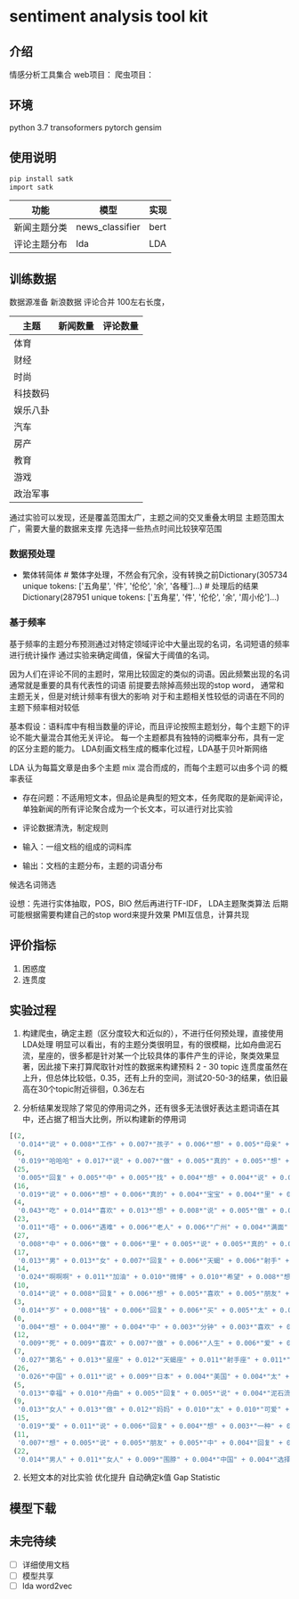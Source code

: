 # sentiment analysis tool kit

## 介绍

情感分析工具集合
web项目：
爬虫项目：

## 环境

python 3.7
transoformers
pytorch
gensim

## 使用说明

```bash
pip install satk
import satk
```

| 功能         | 模型            | 实现 |
| ------------ | --------------- | ---- |
| 新闻主题分类 | news_classifier | bert |
| 评论主题分布 | lda             | LDA  |

## 训练数据

数据源准备
新浪数据
评论合并 100左右长度，

| 主题     | 新闻数量 | 评论数量 |
| -------- | -------- | -------- |
| 体育     |
| 财经     |
| 时尚     |
| 科技数码 |
| 娱乐八卦 |
| 汽车     |
| 房产     |
| 教育     |
| 游戏     |
| 政治军事 |
通过实验可以发现，还是覆盖范围太广，主题之间的交叉重叠太明显
主题范围太广，需要大量的数据来支撑
先选择一些热点时间比较狭窄范围

### 数据预处理

- 繁体转简体  # 繁体字处理，不然会有冗余，没有转换之前Dictionary(305734 unique tokens: ['五角星', '件', '伦伦', '余', '各種']...)
        # 处理后的结果 Dictionary(287951 unique tokens: ['五角星', '件', '伦伦', '余', '周小伦']...)

### 基于频率

基于频率的主题分布预测通过对特定领域评论中大量出现的名词，名词短语的频率进行统计操作
通过实验来确定阈值，保留大于阈值的名词。

因为人们在评论不同的主题时，常用比较固定的类似的词语。因此频繁出现的名词通常就是重要的具有代表性的词语
前提要去除掉高频出现的stop word， 通常和主题无关，但是对统计频率有很大的影响
对于和主题相关性较低的词语在不同的主题下频率相对较低

基本假设：语料库中有相当数量的评论，而且评论按照主题划分，每个主题下的评论不能大量混合其他无关评论。
每一个主题都具有独特的词概率分布，具有一定的区分主题的能力。
LDA刻画文档生成的概率化过程，LDA基于贝叶斯网络

LDA 认为每篇文章是由多个主题 mix 混合而成的，而每个主题可以由多个词
的概率表征

- 存在问题：不适用短文本，但品论是典型的短文本，任务爬取的是新闻评论，单独新闻的所有评论聚合成为一个长文本，可以进行对比实验
- 评论数据清洗，制定规则

- 输入：一组文档的组成的词料库
- 输出：文档的主题分布，主题的词语分布

候选名词筛选

设想：先进行实体抽取，POS，BIO 然后再进行TF-IDF， LDA主题聚类算法
后期可能根据需要构建自己的stop word来提升效果
PMI互信息，计算共现

## 评价指标

1. 困惑度
2. 连贯度

## 实验过程

1. 构建爬虫，确定主题（区分度较大和近似的），不进行任何预处理，直接使用LDA处理
明显可以看出，有的主题分类很明显，有的很模糊，比如舟曲泥石流，星座的，很多都是针对某一个比较具体的事件产生的评论，聚类效果显著，因此接下来打算爬取针对性的数据来构建预料
2 - 30 topic 连贯度虽然在上升，但总体比较低，0.35，还有上升的空间，测试20-50-3的结果，依旧最高在30个topic附近徘徊，0.36左右

2. 分析结果发现除了常见的停用词之外，还有很多无法很好表达主题词语在其中，还占据了相当大比例，所以构建新的停用词 

```python
[(2,
  '0.014*"说" + 0.008*"工作" + 0.007*"孩子" + 0.006*"想" + 0.005*"母亲" + 0.005*"做" + 0.004*"公司" + 0.004*"儿子" + 0.003*"生活" + 0.003*"明天"'),
 (6,
  '0.019*"哈哈哈" + 0.017*"说" + 0.007*"做" + 0.005*"真的" + 0.005*"想" + 0.004*"写" + 0.004*"结婚" + 0.004*"哈哈哈哈" + 0.004*"回复" + 0.004*"话"'),
 (25,
  '0.005*"回复" + 0.005*"中" + 0.005*"找" + 0.004*"想" + 0.004*"说" + 0.004*"真" + 0.003*"名字" + 0.003*"不错" + 0.003*"走" + 0.003*"照片"'),
 (16,
  '0.019*"说" + 0.006*"想" + 0.006*"真的" + 0.004*"宝宝" + 0.004*"里" + 0.004*"晚安" + 0.004*"上班" + 0.004*"太" + 0.004*"不想" + 0.003*"真"'),
 (4,
  '0.043*"吃" + 0.014*"喜欢" + 0.013*"想" + 0.008*"说" + 0.005*"做" + 0.005*"爱" + 0.005*"饿" + 0.005*"回复" + 0.004*"吃饭" + 0.004*"真"'),
 (23,
  '0.011*"唔" + 0.006*"遇难" + 0.006*"老人" + 0.006*"广州" + 0.004*"满面" + 0.004*"太" + 0.004*"表情" + 0.004*"说" + 0.003*"北京" + 0.003*"可爱"'),
 (27,
  '0.008*"中" + 0.006*"做" + 0.006*"里" + 0.005*"说" + 0.005*"真的" + 0.005*"回复" + 0.005*"想" + 0.003*"买" + 0.003*"生活" + 0.003*"中国"'),
 (17,
  '0.013*"男" + 0.013*"女" + 0.007*"回复" + 0.006*"天蝎" + 0.006*"射手" + 0.006*"金牛" + 0.006*"水瓶" + 0.006*"狮子" + 0.006*"巨蟹" + 0.006*"双鱼"'),
 (14,
  '0.024*"啊啊啊" + 0.011*"加油" + 0.010*"微博" + 0.010*"希望" + 0.008*"想" + 0.006*"谢谢" + 0.006*"请" + 0.005*"朋友" + 0.005*"回复" + 0.005*"新浪"'),
 (10,
  '0.014*"说" + 0.008*"回复" + 0.006*"想" + 0.005*"喜欢" + 0.005*"朋友" + 0.004*"猫" + 0.004*"走" + 0.004*"太" + 0.004*"请" + 0.004*"一只"'),
 (3,
  '0.014*"岁" + 0.008*"钱" + 0.006*"回复" + 0.006*"买" + 0.005*"太" + 0.005*"票" + 0.005*"吃" + 0.005*"说" + 0.005*"生日" + 0.004*"感谢"'),
 (0,
  '0.004*"想" + 0.004*"擦" + 0.004*"中" + 0.003*"分钟" + 0.003*"喜欢" + 0.003*"生活" + 0.003*"考试" + 0.003*"演唱会" + 0.003*"小时" + 0.003*"回复"'),
 (12,
  '0.009*"死" + 0.009*"喜欢" + 0.007*"做" + 0.006*"人生" + 0.006*"爱" + 0.005*"时间" + 0.005*"开心" + 0.005*"笑" + 0.005*"日本" + 0.004*"说"'),
 (7,
  '0.027*"第名" + 0.013*"星座" + 0.012*"天蝎座" + 0.011*"射手座" + 0.011*"狮子座" + 0.011*"巨蟹座" + 0.011*"金牛座" + 0.011*"水瓶座" + 0.011*"处女座" + 0.011*"双鱼座"'),
 (26,
  '0.026*"中国" + 0.011*"说" + 0.009*"日本" + 0.004*"美国" + 0.004*"太" + 0.004*"总统" + 0.003*"做" + 0.003*"菲律宾" + 0.003*"事件" + 0.003*"回复"'),
 (5,
  '0.013*"幸福" + 0.010*"舟曲" + 0.005*"回复" + 0.005*"说" + 0.004*"泥石流" + 0.004*"想" + 0.004*"死" + 0.004*"讨厌" + 0.004*"嘤" + 0.004*"岁"'),
 (9,
  '0.013*"女人" + 0.013*"做" + 0.012*"妈妈" + 0.010*"太" + 0.010*"可爱" + 0.009*"孩子" + 0.007*"菲律宾" + 0.007*"男人" + 0.006*"城管" + 0.006*"肉"'),
 (15,
  '0.019*"爱" + 0.011*"说" + 0.006*"回复" + 0.004*"想" + 0.003*"一种" + 0.003*"生命" + 0.003*"永远" + 0.003*"朋友" + 0.003*"快乐" + 0.003*"做"'),
 (11,
  '0.007*"想" + 0.005*"说" + 0.005*"朋友" + 0.005*"中" + 0.004*"回复" + 0.004*"谢谢" + 0.004*"嗷嗷" + 0.004*"买" + 0.004*"生日快乐" + 0.003*"太"'),
 (22,
  '0.014*"男人" + 0.011*"女人" + 0.009*"围脖" + 0.004*"中国" + 0.004*"选择" + 0.004*"回复" + 0.004*"钱" + 0.003*"说" + 0.003*"刚刚" + 0.003*"支持"')]
```

2. 长短文本的对比实验 
优化提升 自动确定k值 Gap Statistic

## 模型下载

## 未完待续

- [ ] 详细使用文档
- [ ] 模型共享
- [ ] lda word2vec
